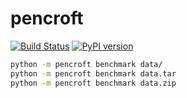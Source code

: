 # pencroft

[![Build Status](https://travis-ci.org/lukeyeager/pencroft.svg?branch=master)](https://travis-ci.org/lukeyeager/pencroft)
[![PyPI version](https://badge.fury.io/py/pencroft.svg)](https://badge.fury.io/py/pencroft)

```sh
python -m pencroft benchmark data/
python -m pencroft benchmark data.tar
python -m pencroft benchmark data.zip
```
